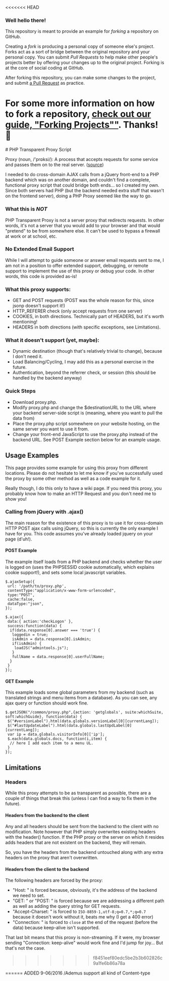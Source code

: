 <<<<<<< HEAD
### Well hello there!

This repository is meant to provide an example for *forking* a repository on GitHub.

Creating a *fork* is producing a personal copy of someone else's project. Forks act as a sort of bridge between the original repository and your personal copy. You can submit *Pull Requests* to help make other people's projects better by offering your changes up to the original project. Forking is at the core of social coding at GitHub.

After forking this repository, you can make some changes to the project, and submit [a Pull Request](https://github.com/octocat/Spoon-Knife/pulls) as practice.

For some more information on how to fork a repository, [check out our guide, "Forking Projects""](http://guides.github.com/overviews/forking/). Thanks! :sparkling_heart:
=======
﻿# PHP Transparent Proxy Script

Proxy (noun, /'prɒksi/): A process that accepts requests for some service and passes them on to the real server. ([source](http://foldoc.org/proxy))

I needed to do cross-domain AJAX calls from a jQuery front-end to a PHP backend which was on another domain, and couldn't find a complete, functional proxy script that could bridge both ends... so I created my own. Since both servers had PHP (but the backend needed extra stuff that wasn't on the frontend server), doing a PHP Proxy seemed like the way to go.

### What this is *NOT*

PHP Transparent Proxy is not a server proxy that redirects requests. In other words, it's not a server that you would add to your browser and that would "pretend" to be from somewhere else. It can't be used to bypass a firewall at work or at school, etc.

### No Extended Email Support

While I will attempt to guide someone or answer email requests sent to me, I am not in a position to offer extended support, debugging, or remote support to implement the use of this proxy or debug your code. In other words, this code is provided as-is!

### What this proxy supports:

- GET and POST requests (POST was the whole reason for this, since jsonp doesn't support it!)
- HTTP_REFERER check (only accept requests from one server)
- COOKIES, in both directions. Technically part of HEADERS, but it's worth mentioning!
- HEADERS in both directions (with specific exceptions, see Limitations).

### What it doesn't support (yet, maybe):

- Dynamic destination (though that's relatively trivial to change), because I don't need it.
- Load Balancing/Cycling, I may add this as a personal exercise in the future.
- Authentication, beyond the referrer check, or session (this should be handled by the backend anyway)
 
### Quick Steps

- Download proxy.php. 
- Modify proxy.php and change the $destinationURL to the URL where your backend server-side script is (meaning, where you want to pull the data from)
- Place the proxy.php script somewhere on your website hosting, on the same server you want to use it from.
- Change your front-end JavaScript to use the proxy.php instead of the backend URL. See POST Example section below for an example usage.

## Usage Examples

This page provides some example for using this proxy from different locations. Please do not hesitate to let me know if you've successfully used the proxy by some other method as well as a code example for it.

Really though, I do this only to have a wiki page. If you need this proxy, you probably know how to make an HTTP Request and you don't need me to show you!

### Calling from jQuery with .ajax()

The main reason for the existence of this proxy is to use it for cross-domain HTTP POST ajax calls using jQuery, so this is currently the only example I have for you. This code assumes you've already loaded jquery on your page (d'uh!).

#### POST Example

The example itself loads from a PHP backend and checks whether the user is logged on (uses the PHPSESSID cookie automatically, which explains cookie support!), and sets some local javascript variables.

    $.ajaxSetup({
     url: '/path/to/proxy.php',
     contentType:"application/x-www-form-urlencoded",
     type:"POST",
     cache:false,
     dataType:"json",
    });

    $.ajax({
     data:{ action:'checkLogon' },
     success:function(data) {
      if(data.response[0].answer === 'true') {
       loggedin = true;
       isAdmin = data.response[0].isAdmin;
       if(isAdmin) {
        loadJS("admintools.js");
       }
       fullName = data.response[0].userFullName;
      }
     }      
    });

#### GET Example

This example loads some global parameters from my backend (such as translated strings and menu items from a database). As you can see, any ajax query or function should work fine.

    $.getJSON("/common/proxy.php",{action: 'getglobals', suite:whichSuite, soft:whichGuide}, function(data) {
     $("#versionLabel").html(data.globals.versionLabel[0][currentLang]);
     $("#lastUpdateLabel").html(data.globals.lastUpdLabel[0][currentLang]);
     var ip = data.globals.visitorInfo[0]['ip'];
     $.each(data.globals.docs, function(i,item) {
      // here I add each item to a menu UL.
     }
    });

## Limitations

### Headers

While this proxy attempts to be as transparent as possible, there are a couple of things that break this (unless I can find a way to fix them in the future).

#### Headers from the backend to the client

Any and all headers should be sent from the backend to the client with no modification. Note however that PHP simply overwrites existing headers with the header() function. If the PHP proxy or the server on which it resides adds headers that are not existent on the backend, they will remain.

So, you have the headers from the backend untouched along with any extra headers on the proxy that aren't overwritten.

#### Headers from the client to the backend

The following headers are forced by the proxy:

* "Host: " is forced because, obviously, it's the address of the backend we need to set.
* "GET: " or "POST: " is forced because we are addressing a different path as well as adding the query string for GET requests.
* "Accept-Charset: " is forced to `ISO-8859-1,utf-8;q=0.7,*;q=0.7` because it doesn't work without it, beats me why (I get a 400 error)
* "Connection: " is forced to `close` at the end of the request (before the data) because keep-alive isn't supported.

That last bit means that this proxy is non-streaming. If it were, my browser sending "Connection: keep-alive" would work fine and I'd jump for joy... But that's not the case.
>>>>>>> f8451eef80edc5be2b3b602826c9a1fe6b86a78a

====== ADDED 9-06/2016 /Ademus
support all kind of Content-type 